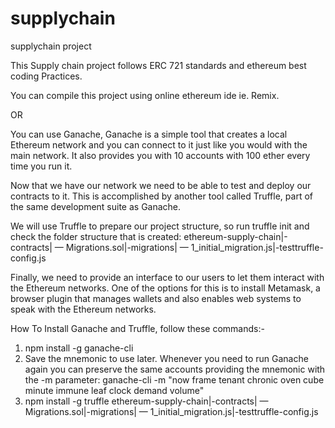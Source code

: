 # supplychain
supplychain project

This Supply chain project follows ERC 721 standards and ethereum best coding Practices.

You can compile this project using online ethereum ide ie. Remix.

OR

You can use Ganache, Ganache is a simple tool that creates a local Ethereum network and you can connect to it just like you would with the main network. It also provides you with 10 accounts with 100 ether every time you run it.

Now that we have our network we need to be able to test and deploy our contracts to it. This is accomplished by another tool called Truffle, part of the same development suite as Ganache.

We will use Truffle to prepare our project structure, so run truffle init and check the folder structure that is created:
ethereum-supply-chain|-contracts| — Migrations.sol|-migrations| — 1_initial_migration.js|-testtruffle-config.js

Finally, we need to provide an interface to our users to let them interact with the Ethereum networks.
One of the options for this is to install Metamask, a browser plugin that manages wallets and also enables web systems to speak with the Ethereum networks.


How To Install Ganache and Truffle, follow these commands:-
1. npm install -g ganache-cli
2. Save the mnemonic to use later. Whenever you need to run Ganache again you can preserve the same accounts providing the mnemonic with the -m parameter:
ganache-cli -m "now frame tenant chronic oven cube minute immune leaf clock demand volume"
3. npm install -g truffle
ethereum-supply-chain|-contracts| — Migrations.sol|-migrations| — 1_initial_migration.js|-testtruffle-config.js
